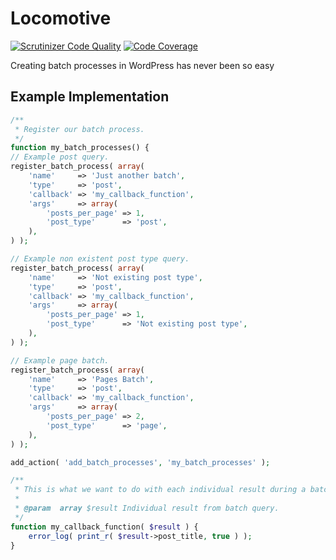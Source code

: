 # Locomotive

[![Scrutinizer Code Quality](https://scrutinizer-ci.com/g/reaktivstudios/locomotive/badges/quality-score.png?b=master&s=86399ae1ed8459dbcaa0c4a5d5e34947d7454cf8)](https://scrutinizer-ci.com/g/reaktivstudios/locomotive/?branch=master) [![Code Coverage](https://scrutinizer-ci.com/g/reaktivstudios/locomotive/badges/coverage.png?b=master&s=656ebaea7636b3882b1834f7226c53327e826bb2)](https://scrutinizer-ci.com/g/reaktivstudios/locomotive/?branch=master)

Creating batch processes in WordPress has never been so easy

## Example Implementation

``` php
/**
 * Register our batch process.
 */
function my_batch_processes() {
// Example post query.
register_batch_process( array(
	'name'     => 'Just another batch',
	'type'     => 'post',
	'callback' => 'my_callback_function',
	'args'     => array(
		'posts_per_page' => 1,
		'post_type'      => 'post',
	),
) );

// Example non existent post type query.
register_batch_process( array(
	'name'     => 'Not existing post type',
	'type'     => 'post',
	'callback' => 'my_callback_function',
	'args'     => array(
		'posts_per_page' => 1,
		'post_type'      => 'Not existing post type',
	),
) );

// Example page batch.
register_batch_process( array(
	'name'     => 'Pages Batch',
	'type'     => 'post',
	'callback' => 'my_callback_function',
	'args'     => array(
		'posts_per_page' => 2,
		'post_type'      => 'page',
	),
) );

add_action( 'add_batch_processes', 'my_batch_processes' );

/**
 * This is what we want to do with each individual result during a batch routine/
 *
 * @param  array $result Individual result from batch query.
 */
function my_callback_function( $result ) {
	error_log( print_r( $result->post_title, true ) );
}
```
